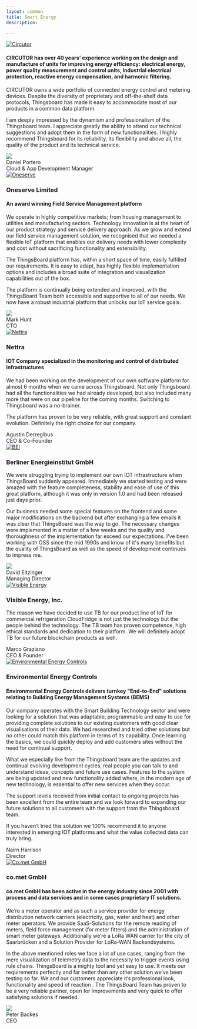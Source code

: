 ```yaml
---
layout: common
title: Smart Energy
description: 

---
```


<div class="customer-block">
    <a href="http://www.circutor.com/">
        <div class="customer-logo">
            <img width="" src="/images/customers/circutor.png" alt="Circutor">
        </div>
    </a>
    <div class="customer-content">
        <h4>CIRCUTOR has over 40 years’ experience working on the design and manufacture of units for improving energy efficiency: electrical energy, power quality measurement and control units, industrial electrical protection, reactive energy compensation, and harmonic filtering. </h4>
        <p>
        CIRCUTOR owns a wide portfolio of connected energy control and metering devices. Despite the diversity of proprietary and off-the-shelf data protocols, Thingsboard has made it easy to accommodate most of our products in a common data platform.  
        </p> 
        <p>
        I am deeply impressed by the dynamism and professionalism of the Thingsboard team. I appreciate greatly the ability to attend our technical suggestions and adopt them in the form of new functionalities. I highly recommend Thingsboard for its reliability, its flexibility and above all, the quality of the product and its technical service.
        </p> 
        <div class="person-logo-container">
            <img class="person-logo" src="/images/customers/circutor-person.jpg"/>
            <div class="person-title">
                Daniel Portero <br/>
                Cloud & App Development Manager
            </div>
        </div>
    </div>
</div>

<div class="customer-block">
    <a href="https://www.oneserve.co.uk/">
        <div class="customer-logo">
            <img width="" src="/images/customers/oneserve.svg" alt="Oneserve">
        </div>
    </a>
    <div class="customer-content">
        <h3 id="oneserve">
            Oneserve Limited 
        </h3>    
        <h4>An award winning Field Service Management platform</h4>
        <p>
        We operate in highly competitive markets; from housing management to utilities and manufacturing sectors. Technology innovation is at the heart of our product strategy and service delivery approach. As we grow and extend our field service management solution, we recognised that we needed a flexible IoT platform that enables our delivery needs with lower complexity and cost without sacrificing functionality and extensibility. 
        </p> 
        <p>
        The ThingsBoard platform has, within a short space of time, easily fulfilled our requirements. It is easy to adapt, has highly flexible implementation options and includes a broad suite of integration and visualization capabilities out of the box.
        </p> 
        <p>
        The platform is continually being extended and improved, with the ThingsBoard Team both accessible and supportive to all of our needs. We now have a robust industrial platform that unlocks our IoT service goals.
        </p> 
        <div class="person-logo-container">
            <img class="person-logo" src="/images/customers/oneserve-person.png"/>
            <div class="person-title">
                Mark Hunt <br/>
                CTO
            </div>
        </div>
    </div>
</div>

<div class="customer-block">
    <a href="http://www.nettra.tech/">
        <div class="customer-logo">
            <img width="" src="/images/customers/nettra.png" alt="Nettra">
        </div>
    </a>
    <div class="customer-content">
        <h3 id="nettra">
            Nettra
        </h3>    
        <h4>IOT Company specialized in the monitoring and control of distributed infrastructures</h4>
        <p>
        We had been working on the development of our own software platform for almost 6 months when we came across Thingsboard. Not only Thingsboard had all the functionalities we had already developed, but also included many more that were on our pipeline for the coming months. Switching to Thingsboard was a no-brainer. 
        </p> 
        <p>
        The platform has proven to be very reliable, with great support and constant evolution. Definitely the right choice for our company.
        </p> 
        <div class="person-logo-container">
            <div class="person-title">
                Agustin Derregibus <br/>
                CEO & Co-Founder
            </div>
        </div>
    </div>
</div>

<div class="customer-block">
    <a href="http://www.berliner-energieinstitut.de/">
        <div class="customer-logo">
            <img width="" src="/images/customers/bei.png" alt="BEI">
        </div>
    </a>
    <div class="customer-content">
        <h3 id="bei">
            Berliner Energieinstitut GmbH 
        </h3>    
        <p>
        We were struggling trying to implement our own IOT infrastructure when ThingsBoard suddenly appeared. Immediately we started testing and were amazed with the feature completeness, stability and ease of use of this great platform, although it was only in version 1.0 and had been released just days prior. 
        </p> 
        <p>
        Our business needed some special features on the frontend and some major modifications on the backend but after exchanging a few emails it was clear that ThingsBoard was the way to go. The necessary changes were implemented in a matter of a few weeks and the quality and thoroughness of the implementation far exceed our expectations. I've been working with OSS since the mid 1990s and know of it's many benefits but the quality of ThingsBoard as well as the speed of development continues to impress me.
        </p> 
        <div class="person-logo-container">
            <img class="person-logo" src="/images/customers/bei-person.jpg"/>
            <div class="person-title">
                David Eitzinger <br/>
                Managing Director
            </div>
        </div>
    </div>
</div>

<div class="customer-block">
    <a href="www.visiblenergy.com">
        <div class="customer-logo">
            <img width="" src="/images/customers/visible-energy.svg" alt="Visible Energy">
        </div>
    </a>
    <div class="customer-content">
        <h3 id="visible-energy">
            Visible Energy, Inc. 
        </h3>    
        <p>
        The reason we have decided to use TB for our product line of IoT for commercial refrigeration CloudFridge is not just the technology but the people behind the technology. 
        The TB team has proven competence, high ethical standards and dedication to their platform. We will definitely adopt TB for our future blockchain products as well. 
        </p> 
        <div class="person-logo-container">
            <div class="person-title">
                Marco Graziano <br/>
                CEO & Founder
            </div>
        </div>
    </div>
</div>

<div class="customer-block">
    <a href="http://www.e2cbms.com/">
        <div class="customer-logo">
            <img width="" src="/images/customers/e2c.png" alt="Environmental Energy Controls">
        </div>
    </a>
    <div class="customer-content">
        <h3 id="environmental-energy-controls">
            Environmental Energy Controls
        </h3>
        <h4>
        Environmental Energy Controls delivers turnkey "End-to-End" solutions relating to Building Energy Management Systems (BEMS)
        </h4>
        <p>
        Our company operates with the Smart Building Technology sector and were looking for a solution that was adaptable, programmable and easy to use for providing complete solutions to our existing customers with good clear visualisations of their data. 
        We had researched and tried other solutions but no other could match this platform in terms of its capability.
        Once learning the basics, we could quickly deploy and add customers sites without the need for continual support. 
        </p>
        <p>
        What we especially like from the Thingsboard team are the updates and continual evolving development cycles, real people you can talk to and understand ideas, concepts and future use cases. 
        Features to the system are being updated and new functionality added where, in the modern age of new technology, is essential to offer new services when they occur. 
        </p>
        <p>
        The support levels received from initial contact to ongoing projects has been excellent from the entire team and we look forward to expanding our future solutions to all customers with the support from the Thingsboard team. 
        </p>
        <p>
        If you haven’t tried this solution we 100% recommend it to anyone interested in emerging IOT platforms and what the value collected data can truly bring.
        </p> 
        <div class="person-logo-container">
            <!--img class="person-logo" src="/images/customers/x-telia-person.jpg"/-->
            <div class="person-title">
                Nairn Harrison<br/>
                Director
            </div>
        </div>
    </div>
</div>

<div class="customer-block">
    <a href="http://co-met.info">
        <div class="customer-logo">
            <img width="" src="/images/customers/comet.jpg" alt="Co.met GmbH">
        </div>
    </a>
    <div class="customer-content">
        <h3 id="co-met">
            co.met GmbH 
        </h3>
        <h4>
       co.met GmbH has been active in the energy industry since 2001 with process and data services and in some cases proprietary IT solutions. 
        </h4>
        <p>
        We’re a meter operator and as such a service provider for energy distribution network carriers (electricity, gas, water and heat) and other meter operators. We provide SaaS-Solutions for the remote reading of meters, field force management (for meter fitters) and the administration of smart meter gateways. Additionally we’re a LoRa WAN carrier for the city of Saarbrücken and a Solution Provider for LoRa-WAN Backendsystems.
        </p>
        <p>
        In the above mentioned roles we face a lot of use cases, ranging from the mere visualization of telemetry data to the necessity to trigger events using rule chains.
        ThingsBoard is a mighty tool and yet easy to use. It meets our requirements perfectly and far better than any other solution we’ve been testing so far. We and our customers appreciate it’s professional look, functionality and speed of reaction . The ThingsBoard Team has proven to be a very reliable partner, open for improvements and very quick to offer satisfying solutions if needed.
        </p> 
        <div class="person-logo-container">
            <img class="person-logo" src="/images/customers/peter_backes.jpg"/>
            <div class="person-title">
                Peter Backes<br/>
                CEO
            </div>
        </div>
    </div>
</div>

